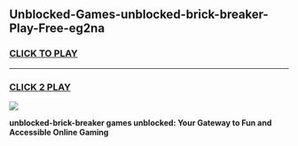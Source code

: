 
## Unblocked-Games-unblocked-brick-breaker-Play-Free-eg2na
<h3>
<a href="https://premium76.site?title=unblocked-brick-breaker&ref=21A">CLICK TO PLAY</a></h3>
<hr>

<h3>
<a href="https://premium76.site?title=unblocked-brick-breaker&ref=21A">CLICK 2 PLAY</a>
  
</h3>

<a href="https://premium76.site?title=unblocked-brick-breaker&ref=21A"><img src="https://clearcache.store/games.png"></a>


**unblocked-brick-breaker games unblocked: Your Gateway to Fun and Accessible Online Gaming**
